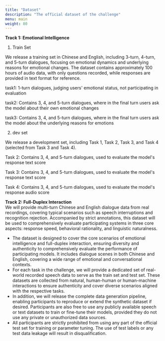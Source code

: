 ```yaml
---
title: "Dataset"
description: "The official dataset of the challenge"
menu: main
weight: 80
---
```



**Track 1: Emotional Intelligence**  

1. Train Set

We release a training set in Chinese and English, including 3-turn, 4-turn, and 5-turn dialogues, focusing on emotional dynamics and underlying reasons for emotional changes. The dataset contains approximately 100 hours of audio data, with only questions recorded, while responses are provided in text format for reference. 
<!-- The data structure is as follows:

train/<br>
&ensp;&ensp;zh/<br>
&ensp;&ensp;&ensp;&ensp;task1/<br>
&ensp;&ensp;&ensp;&ensp;task2_3/<br>
&ensp;&ensp;&ensp;&ensp;task2_4/<br>
&ensp;&ensp;&ensp;&ensp;task2_5/<br>
&ensp;&ensp;&ensp;&ensp;task3_3/<br>
&ensp;&ensp;&ensp;&ensp;task3_4/<br>
&ensp;&ensp;&ensp;&ensp;task3_5/<br>
&ensp;&ensp;&ensp;&ensp;task1.jsonl<br>
&ensp;&ensp;&ensp;&ensp;task2_3.jsonl<br>
&ensp;&ensp;&ensp;&ensp;task2_4.jsonl<br>
&ensp;&ensp;&ensp;&ensp;task2_5.jsonl<br>
&ensp;&ensp;&ensp;&ensp;task3_3.jsonl<br>
&ensp;&ensp;&ensp;&ensp;task3_4.jsonl<br>
&ensp;&ensp;&ensp;&ensp;task3_5.jsonl<br>
&ensp;&ensp;en/<br>
&ensp;&ensp;&ensp;&ensp;task1/<br>
&ensp;&ensp;&ensp;&ensp;task2_3/<br>
&ensp;&ensp;&ensp;&ensp;task2_4/<br>
&ensp;&ensp;&ensp;&ensp;task2_5/<br>
&ensp;&ensp;&ensp;&ensp;task3_3/<br>
&ensp;&ensp;&ensp;&ensp;task3_4/<br>
&ensp;&ensp;&ensp;&ensp;task3_5/<br>
&ensp;&ensp;&ensp;&ensp;task1.jsonl<br>
&ensp;&ensp;&ensp;&ensp;task2_3.jsonl<br>
&ensp;&ensp;&ensp;&ensp;task2_4.jsonl<br>
&ensp;&ensp;&ensp;&ensp;task2_5.jsonl<br>
&ensp;&ensp;&ensp;&ensp;task3_3.jsonl<br>
&ensp;&ensp;&ensp;&ensp;task3_4.jsonl<br>
&ensp;&ensp;&ensp;&ensp;task3_5.jsonl<br> -->

task1: 1-turn dialogues, judging users' emotional status, not participating in evaluation

task2: Contains 3, 4, and 5-turn dialogues, where in the final turn users ask the model about their own emotional changes

task3: Contains 3, 4, and 5-turn dialogues, where in the final turn users ask the model about the underlying reasons for emotions


2. dev set

We release a development set, including Task 1, Task 2, Task 3, and Task 4 (selected from Task 3 and Task 4). 
<!-- The data structure is as follows:

dev/<br>
&ensp;&ensp;zh/<br>
&ensp;&ensp;&ensp;&ensp;task2/<br>
&ensp;&ensp;&ensp;&ensp;task3/<br>
&ensp;&ensp;&ensp;&ensp;task4/<br>
&ensp;&ensp;&ensp;&ensp;task2.jsonl<br>
&ensp;&ensp;&ensp;&ensp;task3.jsonl<br>
&ensp;&ensp;&ensp;&ensp;task4.jsonl<br>
&ensp;&ensp;en/<br>
&ensp;&ensp;&ensp;&ensp;task2/<br>
&ensp;&ensp;&ensp;&ensp;task3/<br>
&ensp;&ensp;&ensp;&ensp;task4/<br>
&ensp;&ensp;&ensp;&ensp;task2.jsonl<br>
&ensp;&ensp;&ensp;&ensp;task3.jsonl<br>
&ensp;&ensp;&ensp;&ensp;task4.jsonl<br> -->

Task 2: Contains 3, 4, and 5-turn dialogues, used to evaluate the model's response text score

Task 3: Contains 3, 4, and 5-turn dialogues, used to evaluate the model's response text score

Task 4: Contains 3, 4, and 5-turn dialogues, used to evaluate the model's response audio score

<!-- You can download it via [Google Drive](https://drive.google.com/drive/folders/1mXjQi_uPPDhwhbvxKsMCqNMtm89ab6Zn?usp=sharing). If that's not convenient, you can use the [123 Cloud](https://www.123912.com/s/QlDejv-h7anA) for downloading. -->

**Track 2: Full-Duplex Interaction**  
We will provide multi-turn Chinese and English dialogue data from real recordings, covering typical scenarios such as speech interruptions and recognition rejection. Accompanied by strict annotations, this dataset will be used to comprehensively evaluate participating systems in three core aspects: response speed, behavioral rationality, and linguistic naturalness.

- The dataset is designed to cover the core scenarios of emotional intelligence and full-duplex interaction, ensuring diversity and authenticity to comprehensively evaluate the performance of participating models. It includes dialogue scenes in both Chinese and English, covering a wide range of emotional and conversational contexts. 
- For each task in the challenge, we will provide a dedicated set of real-world recorded speech data to serve as the train set and test set. These datasets are collected from natural, human-human or human-machine interactions to ensure authenticity and cover diverse scenarios aligned with the respective tasks.
- In addition, we will release the complete data generation pipeline, enabling participants to reproduce or extend the synthetic dataset if desired. Participants are also free to use any publicly available speech or text datasets to train or fine-tune their models, provided they do not use any private or unauthorized data sources.
- All participants are strictly prohibited from using any part of the official test set for training or parameter tuning. The use of test labels or any test data leakage will result in disqualification.